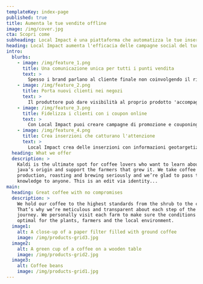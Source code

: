 ```yaml
---
templateKey: index-page
published: true
title: Aumenta le tue vendite offline
image: /img/cover.jpg
cta: Scopri come
subheading: Local Impact è una piattaforma che automatizza le tue inserzioni su Facebook e sincronizza la tua strategia online con i punti vendita fisici
heading: Local Impact aumenta l'efficacia delle campagne social del tuo brand a livello locale
intro:
  blurbs:
    - image: /img/feature_1.png
      title: Una comunicazione unica per tutti i punti vendita
      text: >
        Spesso i brand parlano al cliente finale non coinvolgendo il rivenditore. Local Impact ti consente di armonizzare la comunicazione e uniformare il messaggio dall'inizio alla fine della filiera
    - image: /img/feature_2.png
      title: Porta nuovi clienti nei negozi
      text: >
        Il produttore può dare visibilità al proprio prodotto 'accompagnando' i potenziali clienti direttamente al punto vendita ed erogando un servizio al rivenditore, supportandolo nelle azioni di promozione online
    - image: /img/feature_3.png
      title: Fidelizza i clienti con i coupon online
      text: >
        Con Local Impact puoi creare campagne di promozione e couponing per attrarre nuovi clienti e fidelizzare quelli già esistenti
    - image: /img/feature_4.png
      title: Crea inserzioni che catturano l'attenzione
      text: >
        Local Impact crea delle inserzioni con informazioni geotargetizzate per aumentare la rilevanza verso i potenziali clienti che si trovano in prossimità dei punti vendita dove si trova il tuo brand
  heading: What we offer
  description: >
    Kaldi is the ultimate spot for coffee lovers who want to learn about their
    java’s origin and support the farmers that grew it. We take coffee
    production, roasting and brewing seriously and we’re glad to pass that
    knowledge to anyone. This is an edit via identity...
main:
  heading: Great coffee with no compromises
  description: >
    We hold our coffee to the highest standards from the shrub to the cup.
    That’s why we’re meticulous and transparent about each step of the coffee’s
    journey. We personally visit each farm to make sure the conditions are
    optimal for the plants, farmers and the local environment.
  image1:
    alt: A close-up of a paper filter filled with ground coffee
    image: /img/products-grid3.jpg
  image2:
    alt: A green cup of a coffee on a wooden table
    image: /img/products-grid2.jpg
  image3:
    alt: Coffee beans
    image: /img/products-grid1.jpg
---
```


